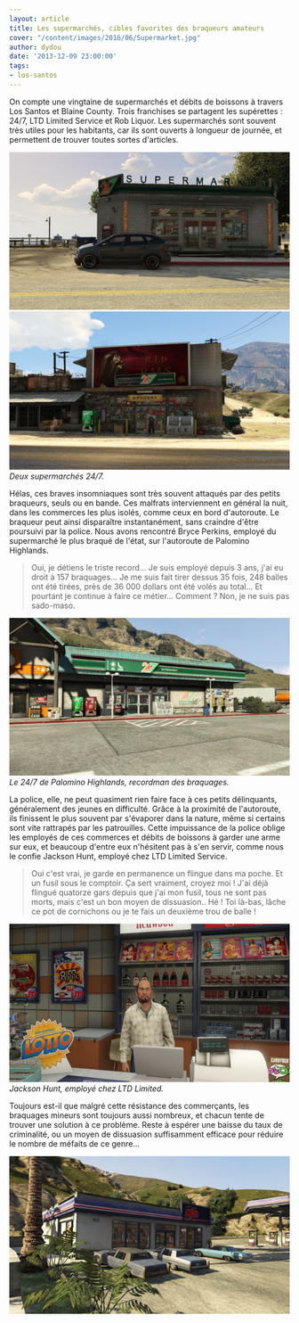 ```yaml
---
layout: article
title: Les supermarchés, cibles favorites des braqueurs amateurs
cover: "/content/images/2016/06/Supermarket.jpg"
author: dydou
date: '2013-12-09 23:00:00'
tags:
- los-santos
---
```


On compte une vingtaine de supermarchés et débits de boissons à travers Los Santos et Blaine County. Trois franchises se partagent les supérettes : 24/7, LTD Limited Service et Rob Liquor. Les supermarchés sont souvent très utiles pour les habitants, car ils sont ouverts à longueur de journée, et permettent de trouver toutes sortes d'articles.

![](/content/images/2016/06/Supermarket_0.jpg)
![Deux supermarchés 24/7.](/content/images/2016/06/Supermarket3.jpg)
_Deux supermarchés 24/7._

Hélas, ces braves insomniaques sont très souvent attaqués par des petits braqueurs, seuls ou en bande. Ces malfrats interviennent en général la nuit, dans les commerces les plus isolés, comme ceux en bord d'autoroute. Le braqueur peut ainsi disparaître instantanément, sans craindre d'être poursuivi par la police. Nous avons rencontré Bryce Perkins, employé du supermarché le plus braqué de l'état, sur l'autoroute de Palomino Highlands.

> Oui, je détiens le triste record... Je suis employé depuis 3 ans, j'ai eu droit à 157 braquages... Je me suis fait tirer dessus 35 fois, 248 balles ont été tirées, près de 36 000 dollars ont été volés au total... Et pourtant je continue à faire ce métier... Comment ? Non, je ne suis pas sado-maso.

![Le 24/7 de Palomino Highlands, recordman des braquages.](/content/images/2016/06/Supermarket2.jpg)
_Le 24/7 de Palomino Highlands, recordman des braquages._

La police, elle, ne peut quasiment rien faire face à ces petits délinquants, généralement des jeunes en difficulté. Grâce à la proximité de l'autoroute, ils finissent le plus souvent par s'évaporer dans la nature, même si certains sont vite rattrapés par les patrouilles. Cette impuissance de la police oblige les employés de ces commerces et débits de boissons à garder une arme sur eux, et beaucoup d'entre eux n'hésitent pas à s'en servir, comme nous le confie Jackson Hunt, employé chez LTD Limited Service.

> Oui c'est vrai, je garde en permanence un flingue dans ma poche. Et un fusil sous le comptoir. Ça sert vraiment, croyez moi ! J'ai déjà flingué quatorze gars depuis que j'ai mon fusil, tous ne sont pas morts, mais c'est un bon moyen de dissuasion.. Hé ! Toi là-bas, lâche ce pot de cornichons ou je te fais un deuxième trou de balle !

![Jackson Hunt, employé chez LTD Limited.](/content/images/2016/06/Supermarket4.jpg)
_Jackson Hunt, employé chez LTD Limited._

Toujours est-il que malgré cette résistance des commerçants, les braquages mineurs sont toujours aussi nombreux, et chacun tente de trouver une solution à ce problème. Reste à espérer une baisse du taux de criminalité, ou un moyen de dissuasion suffisamment efficace pour réduire le nombre de méfaits de ce genre...

![](/content/images/2016/06/Supermarket5.jpg)